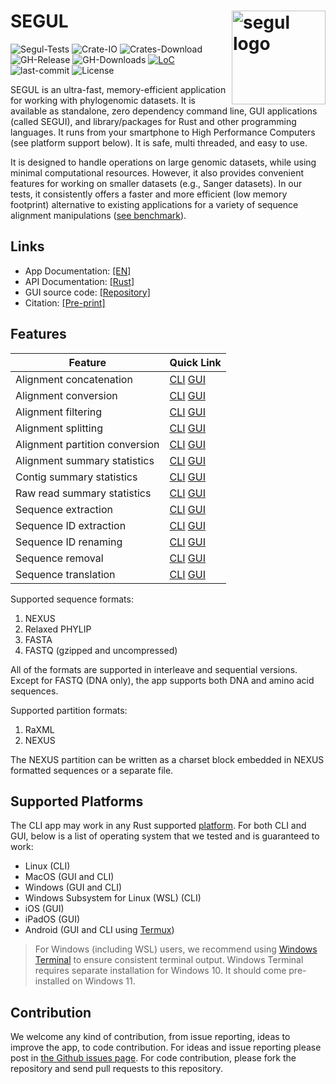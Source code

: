 # SEGUL <img src="https://raw.githubusercontent.com/hhandika/segui/main/assets/images/logo.png" alt="segul logo" align="right" width="150"/>

![Segul-Tests](https://github.com/hhandika/segul/workflows/Segul-Tests/badge.svg)
![Crate-IO](https://img.shields.io/crates/v/segul)
![Crates-Download](https://img.shields.io/crates/d/segul?color=orange&label=crates.io-downloads)
![GH-Release](https://img.shields.io/github/v/tag/hhandika/segul?label=gh-releases)
![GH-Downloads](https://img.shields.io/github/downloads/hhandika/segul/total?color=blue&label=gh-release-downloads)
[![LoC](https://tokei.rs/b1/github/hhandika/segul?category=code)](https://github.com/XAMPPRocky/tokei)
![last-commit](https://img.shields.io/github/last-commit/hhandika/segul)
![License](https://img.shields.io/github/license/hhandika/segul)

SEGUL is an ultra-fast, memory-efficient application for working with phylogenomic datasets. It is available as standalone, zero dependency command line, GUI applications (called SEGUI), and library/packages for Rust and other programming languages. It runs from your smartphone to High Performance Computers (see platform support below). It is safe, multi threaded, and easy to use.

It is designed to handle operations on large genomic datasets, while using minimal computational resources. However, it also provides convenient features for working on smaller datasets (e.g., Sanger datasets). In our tests, it consistently offers a faster and more efficient (low memory footprint) alternative to existing applications for a variety of sequence alignment manipulations ([see benchmark](https://github.com/hhandika/segul-bench)).

## Links

- App Documentation: [[EN]](https://docs.page/hhandika/segul-docs/)
- API Documentation: [[Rust]](https://docs.rs/segul/0.18.1/segul/)
- GUI source code: [[Repository]](https://github.com/hhandika/segui)
- Citation: [[Pre-print]](https://doi.org/10.22541/au.165167823.30911834/v1)

## Features

| Feature                        | Quick Link                                                           |
| ------------------------------ | -------------------------------------------------------------------- |
| Alignment concatenation        | [CLI](https://docs.page/hhandika/segul-docs/usage_concat) [GUI]()    |
| Alignment conversion           | [CLI](https://docs.page/hhandika/segul-docs/usage_convert) [GUI]()   |
| Alignment filtering            | [CLI](https://docs.page/hhandika/segul-docs/usage_filter) [GUI]()    |
| Alignment splitting            | [CLI](https://docs.page/hhandika/segul-docs/usage_split) [GUI]()     |
| Alignment partition conversion | [CLI](https://docs.page/hhandika/segul-docs/usage_part) [GUI]()      |
| Alignment summary statistics   | [CLI](https://docs.page/hhandika/segul-docs/usage_summary) [GUI]()   |
| Contig summary statistics      | [CLI]() [GUI]()                                                      |
| Raw read summary statistics    | [CLI]() [GUI]()                                                      |
| Sequence extraction            | [CLI](https://docs.page/hhandika/segul-docs/usage_extract) [GUI]()   |
| Sequence ID extraction         | [CLI](https://docs.page/hhandika/segul-docs/usage_id) [GUI]()        |
| Sequence ID renaming           | [CLI](https://docs.page/hhandika/segul-docs/usage_rename) [GUI]()    |
| Sequence removal               | [CLI](https://docs.page/hhandika/segul-docs/usage_remove) [GUI]()    |
| Sequence translation           | [CLI](https://docs.page/hhandika/segul-docs/usage_translate) [GUI]() |

Supported sequence formats:

1. NEXUS
2. Relaxed PHYLIP
3. FASTA
4. FASTQ (gzipped and uncompressed)

All of the formats are supported in interleave and sequential versions. Except for FASTQ (DNA only), the app supports both DNA and amino acid sequences.

Supported partition formats:

1. RaXML
2. NEXUS

The NEXUS partition can be written as a charset block embedded in NEXUS formatted sequences or a separate file.

## Supported Platforms

The CLI app may work in any Rust supported [platform](https://doc.rust-lang.org/nightly/rustc/platform-support.html). For both CLI and GUI, below is a list of operating system that we tested and is guaranteed to work:

- Linux (CLI)
- MacOS (GUI and CLI)
- Windows (GUI and CLI)
- Windows Subsystem for Linux (WSL) (CLI)
- iOS (GUI)
- iPadOS (GUI)
- Android (GUI and CLI using [Termux](https://termux.com/))

> For Windows (including WSL) users, we recommend using [Windows Terminal](https://www.microsoft.com/en-us/p/windows-terminal/9n0dx20hk701#activetab=pivot:overviewtab) to ensure consistent terminal output. Windows Terminal requires separate installation for Windows 10. It should come pre-installed on Windows 11.

## Contribution

We welcome any kind of contribution, from issue reporting, ideas to improve the app, to code contribution. For ideas and issue reporting please post in [the Github issues page](https://github.com/hhandika/segul/issues). For code contribution, please fork the repository and send pull requests to this repository.
